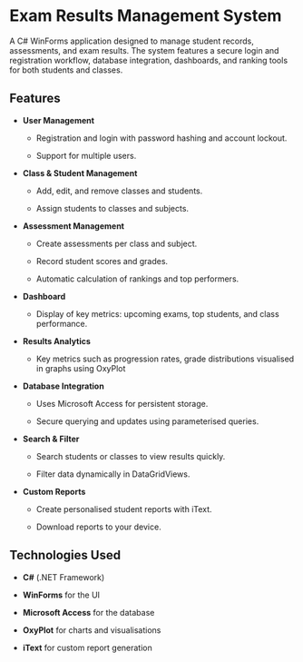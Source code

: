 # Exam Results Management System


A C# WinForms application designed to manage student records, assessments, and exam results. The system features a secure login and registration workflow, database integration, dashboards, and ranking tools for both students and classes.


## Features


- **User Management**

  - Registration and login with password hashing and account lockout.

  - Support for multiple users.


- **Class & Student Management**

  - Add, edit, and remove classes and students.

  - Assign students to classes and subjects.


- **Assessment Management**

  - Create assessments per class and subject.

  - Record student scores and grades.

  - Automatic calculation of rankings and top performers.


- **Dashboard**

  - Display of key metrics: upcoming exams, top students, and class performance.


- **Results Analytics**

  - Key metrics such as progression rates, grade distributions visualised in graphs using OxyPlot 


- **Database Integration**

  - Uses Microsoft Access for persistent storage.

  - Secure querying and updates using parameterised queries.


- **Search & Filter**

  - Search students or classes to view results quickly.

  - Filter data dynamically in DataGridViews.


- **Custom Reports**

  - Create personalised student reports with iText.
  
  - Download reports to your device.

## Technologies Used


- **C#** (.NET Framework)  

- **WinForms** for the UI  

- **Microsoft Access** for the database  

- **OxyPlot** for charts and visualisations  

- **iText** for custom report generation

